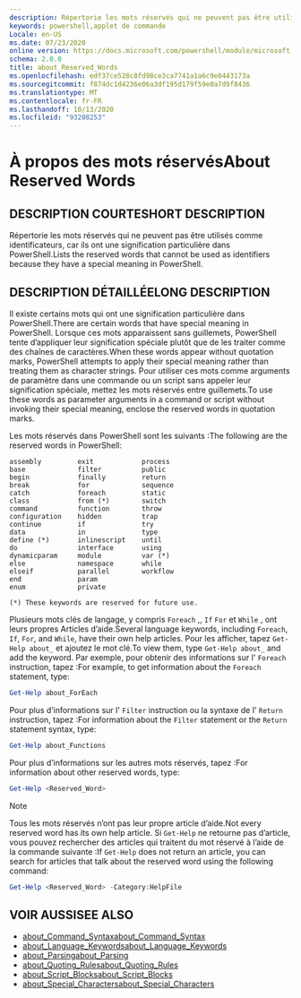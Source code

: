 ```yaml
---
description: Répertorie les mots réservés qui ne peuvent pas être utilisés comme identificateurs, car ils ont une signification particulière dans PowerShell.
keywords: powershell,applet de commande
Locale: en-US
ms.date: 07/23/2020
online version: https://docs.microsoft.com/powershell/module/microsoft.powershell.core/about/about_reserved_words?view=powershell-7.1&WT.mc_id=ps-gethelp
schema: 2.0.0
title: about_Reserved_Words
ms.openlocfilehash: edf37ce528c8fd98ce3ca7741a1a6c9e0443173a
ms.sourcegitcommit: f874dc1d4236e06a3df195d179f59e0a7d9f8436
ms.translationtype: MT
ms.contentlocale: fr-FR
ms.lasthandoff: 10/13/2020
ms.locfileid: "93208253"
---
```

# <a name="about-reserved-words"></a><span data-ttu-id="298fc-104">À propos des mots réservés</span><span class="sxs-lookup"><span data-stu-id="298fc-104">About Reserved Words</span></span>

## <a name="short-description"></a><span data-ttu-id="298fc-105">DESCRIPTION COURTE</span><span class="sxs-lookup"><span data-stu-id="298fc-105">SHORT DESCRIPTION</span></span>
<span data-ttu-id="298fc-106">Répertorie les mots réservés qui ne peuvent pas être utilisés comme identificateurs, car ils ont une signification particulière dans PowerShell.</span><span class="sxs-lookup"><span data-stu-id="298fc-106">Lists the reserved words that cannot be used as identifiers because they have a special meaning in PowerShell.</span></span>

## <a name="long-description"></a><span data-ttu-id="298fc-107">DESCRIPTION DÉTAILLÉE</span><span class="sxs-lookup"><span data-stu-id="298fc-107">LONG DESCRIPTION</span></span>

<span data-ttu-id="298fc-108">Il existe certains mots qui ont une signification particulière dans PowerShell.</span><span class="sxs-lookup"><span data-stu-id="298fc-108">There are certain words that have special meaning in PowerShell.</span></span> <span data-ttu-id="298fc-109">Lorsque ces mots apparaissent sans guillemets, PowerShell tente d’appliquer leur signification spéciale plutôt que de les traiter comme des chaînes de caractères.</span><span class="sxs-lookup"><span data-stu-id="298fc-109">When these words appear without quotation marks, PowerShell attempts to apply their special meaning rather than treating them as character strings.</span></span> <span data-ttu-id="298fc-110">Pour utiliser ces mots comme arguments de paramètre dans une commande ou un script sans appeler leur signification spéciale, mettez les mots réservés entre guillemets.</span><span class="sxs-lookup"><span data-stu-id="298fc-110">To use these words as parameter arguments in a command or script without invoking their special meaning, enclose the reserved words in quotation marks.</span></span>

<span data-ttu-id="298fc-111">Les mots réservés dans PowerShell sont les suivants :</span><span class="sxs-lookup"><span data-stu-id="298fc-111">The following are the reserved words in PowerShell:</span></span>

```
assembly         exit            process
base             filter          public
begin            finally         return
break            for             sequence
catch            foreach         static
class            from (*)        switch
command          function        throw
configuration    hidden          trap
continue         if              try
data             in              type
define (*)       inlinescript    until
do               interface       using
dynamicparam     module          var (*)
else             namespace       while
elseif           parallel        workflow
end              param
enum             private

(*) These keywords are reserved for future use.
```

<span data-ttu-id="298fc-112">Plusieurs mots clés de langage, y compris `Foreach` ,, `If` `For` et `While` , ont leurs propres Articles d’aide.</span><span class="sxs-lookup"><span data-stu-id="298fc-112">Several language keywords, including `Foreach`, `If`, `For`, and `While`, have their own help articles.</span></span> <span data-ttu-id="298fc-113">Pour les afficher, tapez `Get-Help about_` et ajoutez le mot clé.</span><span class="sxs-lookup"><span data-stu-id="298fc-113">To view them, type `Get-Help about_` and add the keyword.</span></span> <span data-ttu-id="298fc-114">Par exemple, pour obtenir des informations sur l' `Foreach` instruction, tapez :</span><span class="sxs-lookup"><span data-stu-id="298fc-114">For example, to get information about the `Foreach` statement, type:</span></span>

```powershell
Get-Help about_ForEach
```

<span data-ttu-id="298fc-115">Pour plus d’informations sur l' `Filter` instruction ou la syntaxe de l' `Return` instruction, tapez :</span><span class="sxs-lookup"><span data-stu-id="298fc-115">For information about the `Filter` statement or the `Return` statement syntax, type:</span></span>

```powershell
Get-Help about_Functions
```

<span data-ttu-id="298fc-116">Pour plus d’informations sur les autres mots réservés, tapez :</span><span class="sxs-lookup"><span data-stu-id="298fc-116">For information about other reserved words, type:</span></span>

```powershell
Get-Help <Reserved_Word>
```

> [!NOTE]
> <span data-ttu-id="298fc-117">Tous les mots réservés n’ont pas leur propre article d’aide.</span><span class="sxs-lookup"><span data-stu-id="298fc-117">Not every reserved word has its own help article.</span></span> <span data-ttu-id="298fc-118">Si `Get-Help` ne retourne pas d’article, vous pouvez rechercher des articles qui traitent du mot réservé à l’aide de la commande suivante :</span><span class="sxs-lookup"><span data-stu-id="298fc-118">If `Get-Help` does not return an article, you can search for articles that talk about the reserved word using the following command:</span></span>
>
> ```powershell
> Get-Help <Reserved_Word> -Category:HelpFile
> ```

## <a name="see-also"></a><span data-ttu-id="298fc-119">VOIR AUSSI</span><span class="sxs-lookup"><span data-stu-id="298fc-119">SEE ALSO</span></span>

- [<span data-ttu-id="298fc-120">about_Command_Syntax</span><span class="sxs-lookup"><span data-stu-id="298fc-120">about_Command_Syntax</span></span>](about_Command_Syntax.md)
- [<span data-ttu-id="298fc-121">about_Language_Keywords</span><span class="sxs-lookup"><span data-stu-id="298fc-121">about_Language_Keywords</span></span>](about_Language_Keywords.md)
- [<span data-ttu-id="298fc-122">about_Parsing</span><span class="sxs-lookup"><span data-stu-id="298fc-122">about_Parsing</span></span>](about_Parsing.md)
- [<span data-ttu-id="298fc-123">about_Quoting_Rules</span><span class="sxs-lookup"><span data-stu-id="298fc-123">about_Quoting_Rules</span></span>](about_Quoting_Rules.md)
- [<span data-ttu-id="298fc-124">about_Script_Blocks</span><span class="sxs-lookup"><span data-stu-id="298fc-124">about_Script_Blocks</span></span>](about_Script_Blocks.md)
- [<span data-ttu-id="298fc-125">about_Special_Characters</span><span class="sxs-lookup"><span data-stu-id="298fc-125">about_Special_Characters</span></span>](about_Special_Characters.md)
